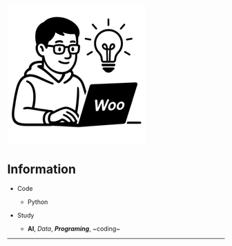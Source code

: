 ![프로필 이미지](Github_profile_image(original)_320x320.png)

# Information

- Code
  - Python
  
- Study
  - **AI**, *Data*, ***Programing***, ~coding~ 

---

